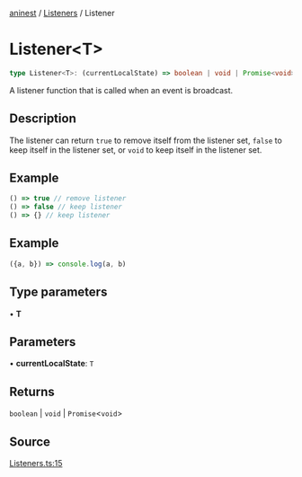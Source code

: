 [aninest](../../index.md) / [Listeners](../index.md) / Listener

# Listener\<T\>

```ts
type Listener<T>: (currentLocalState) => boolean | void | Promise<void>;
```

A listener function that is called when an event is broadcast.

## Description

The listener can return `true` to remove itself from the listener set, `false` to keep itself in the listener set, or `void` to keep itself in the listener set.

## Example

```ts
() => true // remove listener
() => false // keep listener
() => {} // keep listener
```

## Example

```ts
({a, b}) => console.log(a, b)
```

## Type parameters

• **T**

## Parameters

• **currentLocalState**: `T`

## Returns

`boolean` \| `void` \| `Promise`\<`void`\>

## Source

[Listeners.ts:15](https://github.com/zphrs/aninest/blob/a2c9b37/src/Listeners.ts#L15)
